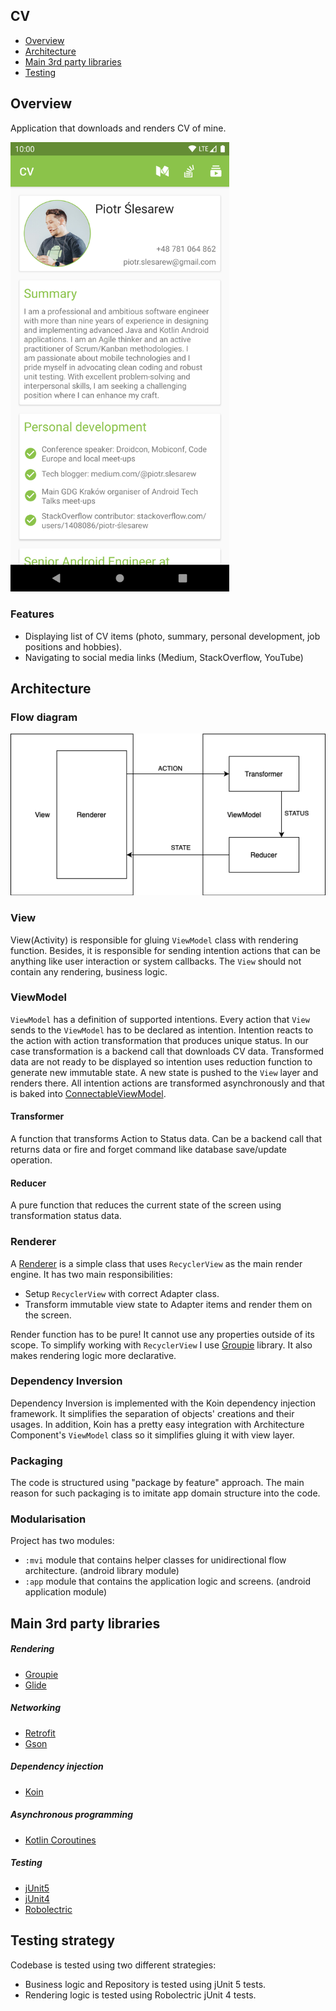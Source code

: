 ## CV

- [Overview](#overview)
- [Architecture](#architecture)
- [Main 3rd party libraries](#main-3rd-party-libraries)
- [Testing](#testing)

## Overview
Application that downloads and renders CV of mine.

<img src="https://github.com/sliskiCode/CV/blob/master/static/screenshot.png?raw=true" alt="drawing" width="350"/>

### Features
- Displaying list of CV items (photo, summary, personal development, job positions and hobbies).
- Navigating to social media links (Medium, StackOverflow, YouTube)

## Architecture

### Flow diagram

![](static/diagram.png)

### View
View(Activity) is responsible for gluing `ViewModel` class with rendering function. Besides, it is responsible for sending intention actions that can be anything like user interaction or system callbacks. The `View` should not contain any rendering, business logic.

### ViewModel
`ViewModel` has a definition of supported intentions. Every action that `View` sends to the `ViewModel` has to be declared as intention.
Intention reacts to the action with action transformation that produces unique status. In our case transformation is a backend call that downloads CV data. Transformed data are not ready to be displayed so intention uses reduction function to generate new immutable state. A new
state is pushed to the `View` layer and renders there. All intention actions are transformed asynchronously and that is baked into [ConnectableViewModel](../../blob/master/mvi/src/main/kotlin/com/slesarew/mvi/ConnectableViewModel.kt).

#### Transformer
A function that transforms Action to Status data. Can be a backend call that returns data or fire and forget command like database save/update operation.

#### Reducer
A pure function that reduces the current state of the screen using transformation status data.

### Renderer
A [Renderer](../../blob/master/app/src/main/kotlin/com/slesarew/cv/cvscreen/view/renderer/CVRenderer.kt) is a simple class that uses `RecyclerView` as the main render engine. It has two main responsibilities:
- Setup `RecyclerView` with correct Adapter class.
- Transform immutable view state to Adapter items and render them on the screen.

Render function has to be pure! It cannot use any properties outside of its scope. To simplify working with
`RecyclerView` I use [Groupie](https://github.com/lisawray/groupie) library. It also makes rendering logic more declarative.

### Dependency Inversion
Dependency Inversion is implemented with the Koin dependency injection framework. It simplifies the separation of objects' creations and their usages. In addition, Koin has a pretty
easy integration with Architecture Component's `ViewModel` class so it simplifies gluing it with view layer.

### Packaging
The code is structured using "package by feature" approach. The main reason for such packaging
is to imitate app domain structure into the code.

### Modularisation
Project has two modules:
- `:mvi` module that contains helper classes for unidirectional flow architecture. (android library module)
- `:app` module that contains the application logic and screens. (android application module)

## Main 3rd party libraries

##### Rendering
- [Groupie](https://github.com/lisawray/groupie)
- [Glide](https://github.com/bumptech/glide)

##### Networking
- [Retrofit](https://github.com/square/retrofit)
- [Gson](https://github.com/google/gson)

##### Dependency injection
- [Koin](https://github.com/InsertKoinIO/koin)

##### Asynchronous programming
- [Kotlin Coroutines](https://github.com/Kotlin/kotlinx.coroutines)

##### Testing
- [jUnit5](https://junit.org/junit5/docs/current/user-guide/)
- [jUnit4](https://junit.org/junit4/)
- [Robolectric](https://github.com/robolectric/robolectric)

## Testing strategy
Codebase is tested using two different strategies:
- Business logic and Repository is tested using jUnit 5 tests.
- Rendering logic is tested using Robolectric jUnit 4 tests.
